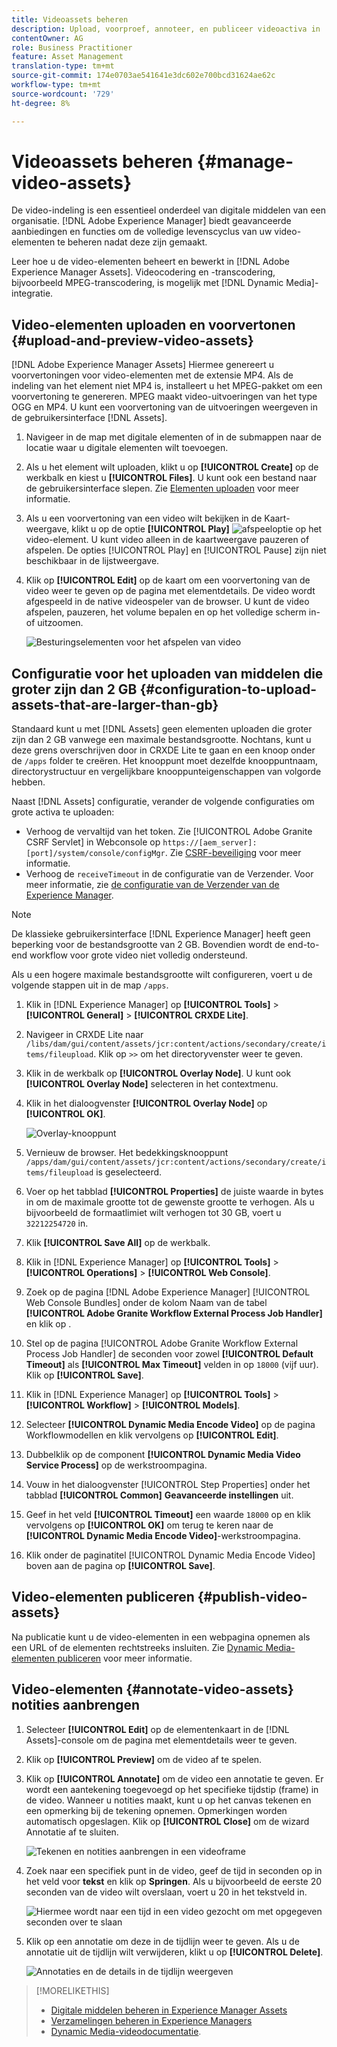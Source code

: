 ```yaml
---
title: Videoassets beheren
description: Upload, voorproef, annoteer, en publiceer videoactiva in  [!DNL Adobe Experience Manager].
contentOwner: AG
role: Business Practitioner
feature: Asset Management
translation-type: tm+mt
source-git-commit: 174e0703ae541641e3dc602e700bcd31624ae62c
workflow-type: tm+mt
source-wordcount: '729'
ht-degree: 8%

---
```



# Videoassets beheren {#manage-video-assets}

De video-indeling is een essentieel onderdeel van digitale middelen van een organisatie. [!DNL Adobe Experience Manager] biedt geavanceerde aanbiedingen en functies om de volledige levenscyclus van uw video-elementen te beheren nadat deze zijn gemaakt.

Leer hoe u de video-elementen beheert en bewerkt in [!DNL Adobe Experience Manager Assets]. Videocodering en -transcodering, bijvoorbeeld MPEG-transcodering, is mogelijk met [!DNL Dynamic Media]-integratie.

## Video-elementen uploaden en voorvertonen {#upload-and-preview-video-assets}

[!DNL Adobe Experience Manager Assets] Hiermee genereert u voorvertoningen voor video-elementen met de extensie MP4. Als de indeling van het element niet MP4 is, installeert u het MPEG-pakket om een voorvertoning te genereren. MPEG maakt video-uitvoeringen van het type OGG en MP4. U kunt een voorvertoning van de uitvoeringen weergeven in de gebruikersinterface [!DNL Assets].

1. Navigeer in de map met digitale elementen of in de submappen naar de locatie waar u digitale elementen wilt toevoegen.
1. Als u het element wilt uploaden, klikt u op **[!UICONTROL Create]** op de werkbalk en kiest u **[!UICONTROL Files]**. U kunt ook een bestand naar de gebruikersinterface slepen. Zie [Elementen uploaden](manage-assets.md#uploading-assets) voor meer informatie.
1. Als u een voorvertoning van een video wilt bekijken in de Kaart-weergave, klikt u op de optie **[!UICONTROL Play]** ![afspeeloptie](assets/do-not-localize/play.png) op het video-element. U kunt video alleen in de kaartweergave pauzeren of afspelen. De opties [!UICONTROL Play] en [!UICONTROL Pause] zijn niet beschikbaar in de lijstweergave.

1. Klik op **[!UICONTROL Edit]** op de kaart om een voorvertoning van de video weer te geven op de pagina met elementdetails. De video wordt afgespeeld in de native videospeler van de browser. U kunt de video afspelen, pauzeren, het volume bepalen en op het volledige scherm in- of uitzoomen.

   ![Besturingselementen voor het afspelen van video](assets/video-playback-controls.png)

## Configuratie voor het uploaden van middelen die groter zijn dan 2 GB {#configuration-to-upload-assets-that-are-larger-than-gb}

Standaard kunt u met [!DNL Assets] geen elementen uploaden die groter zijn dan 2 GB vanwege een maximale bestandsgrootte. Nochtans, kunt u deze grens overschrijven door in CRXDE Lite te gaan en een knoop onder de `/apps` folder te creëren. Het knooppunt moet dezelfde knooppuntnaam, directorystructuur en vergelijkbare knooppunteigenschappen van volgorde hebben.

Naast [!DNL Assets] configuratie, verander de volgende configuraties om grote activa te uploaden:

* Verhoog de vervaltijd van het token. Zie [!UICONTROL Adobe Granite CSRF Servlet] in Webconsole op `https://[aem_server]:[port]/system/console/configMgr`. Zie [CSRF-beveiliging](/help/sites-developing/csrf-protection.md) voor meer informatie.
* Verhoog de `receiveTimeout` in de configuratie van de Verzender. Voor meer informatie, zie [de configuratie van de Verzender van de Experience Manager](https://experienceleague.adobe.com/docs/experience-manager-dispatcher/using/configuring/dispatcher-configuration.html#renders-options).

>[!NOTE]
>
>De klassieke gebruikersinterface [!DNL Experience Manager] heeft geen beperking voor de bestandsgrootte van 2 GB. Bovendien wordt de end-to-end workflow voor grote video niet volledig ondersteund.

Als u een hogere maximale bestandsgrootte wilt configureren, voert u de volgende stappen uit in de map `/apps`.

1. Klik in [!DNL Experience Manager] op **[!UICONTROL Tools]** > **[!UICONTROL General]** > **[!UICONTROL CRXDE Lite]**.
1. Navigeer in CRXDE Lite naar `/libs/dam/gui/content/assets/jcr:content/actions/secondary/create/items/fileupload`. Klik op `>>` om het directoryvenster weer te geven.
1. Klik in de werkbalk op **[!UICONTROL Overlay Node]**. U kunt ook **[!UICONTROL Overlay Node]** selecteren in het contextmenu.
1. Klik in het dialoogvenster **[!UICONTROL Overlay Node]** op **[!UICONTROL OK]**.

   ![Overlay-knooppunt](assets/overlay-node-path.png)

1. Vernieuw de browser. Het bedekkingsknooppunt `/apps/dam/gui/content/assets/jcr:content/actions/secondary/create/items/fileupload` is geselecteerd.
1. Voer op het tabblad **[!UICONTROL Properties]** de juiste waarde in bytes in om de maximale grootte tot de gewenste grootte te verhogen. Als u bijvoorbeeld de formaatlimiet wilt verhogen tot 30 GB, voert u `32212254720` in.

1. Klik **[!UICONTROL Save All]** op de werkbalk.
1. Klik in [!DNL Experience Manager] op **[!UICONTROL Tools]** > **[!UICONTROL Operations]** > **[!UICONTROL Web Console]**.
1. Zoek op de pagina [!DNL Adobe Experience Manager] [!UICONTROL Web Console Bundles] onder de kolom Naam van de tabel **[!UICONTROL Adobe Granite Workflow External Process Job Handler]** en klik op .
1. Stel op de pagina [!UICONTROL Adobe Granite Workflow External Process Job Handler] de seconden voor zowel **[!UICONTROL Default Timeout]** als **[!UICONTROL Max Timeout]** velden in op `18000` (vijf uur). Klik op **[!UICONTROL Save]**.
1. Klik in [!DNL Experience Manager] op **[!UICONTROL Tools]** > **[!UICONTROL Workflow]** > **[!UICONTROL Models]**.
1. Selecteer **[!UICONTROL Dynamic Media Encode Video]** op de pagina Workflowmodellen en klik vervolgens op **[!UICONTROL Edit]**.
1. Dubbelklik op de component **[!UICONTROL Dynamic Media Video Service Process]** op de werkstroompagina.
1. Vouw in het dialoogvenster [!UICONTROL Step Properties] onder het tabblad **[!UICONTROL Common]** **Geavanceerde instellingen** uit.
1. Geef in het veld **[!UICONTROL Timeout]** een waarde `18000` op en klik vervolgens op **[!UICONTROL OK]** om terug te keren naar de **[!UICONTROL Dynamic Media Encode Video]**-werkstroompagina.
1. Klik onder de paginatitel [!UICONTROL Dynamic Media Encode Video] boven aan de pagina op **[!UICONTROL Save]**.

## Video-elementen publiceren {#publish-video-assets}

Na publicatie kunt u de video-elementen in een webpagina opnemen als een URL of de elementen rechtstreeks insluiten. Zie [Dynamic Media-elementen publiceren](/help/assets/publishing-dynamicmedia-assets.md) voor meer informatie.

## Video-elementen {#annotate-video-assets} notities aanbrengen

1. Selecteer **[!UICONTROL Edit]** op de elementenkaart in de [!DNL Assets]-console om de pagina met elementdetails weer te geven.
1. Klik op **[!UICONTROL Preview]** om de video af te spelen.
1. Klik op **[!UICONTROL Annotate]** om de video een annotatie te geven. Er wordt een aantekening toegevoegd op het specifieke tijdstip (frame) in de video. Wanneer u notities maakt, kunt u op het canvas tekenen en een opmerking bij de tekening opnemen. Opmerkingen worden automatisch opgeslagen. Klik op **[!UICONTROL Close]** om de wizard Annotatie af te sluiten.

   ![Tekenen en notities aanbrengen in een videoframe](assets/annotate-video.png)

1. Zoek naar een specifiek punt in de video, geef de tijd in seconden op in het veld voor **tekst** en klik op **Springen**. Als u bijvoorbeeld de eerste 20 seconden van de video wilt overslaan, voert u 20 in het tekstveld in.

   ![Hiermee wordt naar een tijd in een video gezocht om met opgegeven seconden over te slaan](assets/seek-in-video.png)

1. Klik op een annotatie om deze in de tijdlijn weer te geven. Als u de annotatie uit de tijdlijn wilt verwijderen, klikt u op **[!UICONTROL Delete]**.

   ![Annotaties en de details in de tijdlijn weergeven](assets/timeline-view-annotation.png)

>[!MORELIKETHIS]
>
>* [Digitale middelen beheren in Experience Manager Assets](/help/assets/manage-assets.md)
>* [Verzamelingen beheren in Experience Managers](/help/assets/manage-collections.md)
>* [Dynamic Media-videodocumentatie](/help/assets/video.md).

